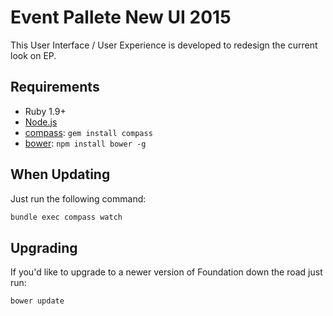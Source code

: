 # Event Pallete New UI 2015

This User Interface / User Experience is developed to redesign the current look on EP.

## Requirements

  * Ruby 1.9+
  * [Node.js](http://nodejs.org)
  * [compass](http://compass-style.org/): `gem install compass`
  * [bower](http://bower.io): `npm install bower -g`

## When Updating 
 
Just run the following command:

```bash
bundle exec compass watch
```

## Upgrading

If you'd like to upgrade to a newer version of Foundation down the road just run:

```bash
bower update
```
